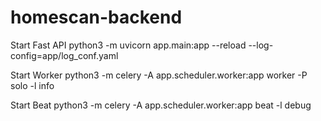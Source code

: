 # homescan-backend

Start Fast API
python3 -m uvicorn app.main:app --reload --log-config=app/log_conf.yaml

Start Worker
python3 -m celery -A app.scheduler.worker:app worker -P solo -l info

Start Beat
python3 -m celery -A app.scheduler.worker:app beat -l debug
